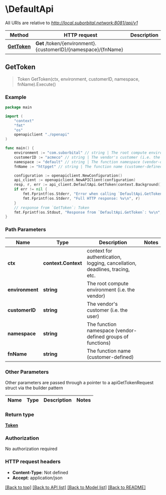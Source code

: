 # \DefaultApi

All URIs are relative to *http://local.suborbital.network:8081/api/v1*

Method | HTTP request | Description
------------- | ------------- | -------------
[**GetToken**](DefaultApi.md#GetToken) | **Get** /token/{environment}.{customerID}/{namespace}/{fnName} | 



## GetToken

> Token GetToken(ctx, environment, customerID, namespace, fnName).Execute()





### Example

```go
package main

import (
    "context"
    "fmt"
    "os"
    openapiclient "./openapi"
)

func main() {
    environment := "com.suborbital" // string | The root compute environment (i.e. the vendor)
    customerID := "acmeco" // string | The vendor's customer (i.e. the user)
    namespace := "default" // string | The function namespace (vendor-defined groups of functions)
    fnName := "httpget" // string | The function name (customer-defined)

    configuration := openapiclient.NewConfiguration()
    api_client := openapiclient.NewAPIClient(configuration)
    resp, r, err := api_client.DefaultApi.GetToken(context.Background(), environment, customerID, namespace, fnName).Execute()
    if err != nil {
        fmt.Fprintf(os.Stderr, "Error when calling `DefaultApi.GetToken``: %v\n", err)
        fmt.Fprintf(os.Stderr, "Full HTTP response: %v\n", r)
    }
    // response from `GetToken`: Token
    fmt.Fprintf(os.Stdout, "Response from `DefaultApi.GetToken`: %v\n", resp)
}
```

### Path Parameters


Name | Type | Description  | Notes
------------- | ------------- | ------------- | -------------
**ctx** | **context.Context** | context for authentication, logging, cancellation, deadlines, tracing, etc.
**environment** | **string** | The root compute environment (i.e. the vendor) | 
**customerID** | **string** | The vendor&#39;s customer (i.e. the user) | 
**namespace** | **string** | The function namespace (vendor-defined groups of functions) | 
**fnName** | **string** | The function name (customer-defined) | 

### Other Parameters

Other parameters are passed through a pointer to a apiGetTokenRequest struct via the builder pattern


Name | Type | Description  | Notes
------------- | ------------- | ------------- | -------------





### Return type

[**Token**](Token.md)

### Authorization

No authorization required

### HTTP request headers

- **Content-Type**: Not defined
- **Accept**: application/json

[[Back to top]](#) [[Back to API list]](../README.md#documentation-for-api-endpoints)
[[Back to Model list]](../README.md#documentation-for-models)
[[Back to README]](../README.md)

